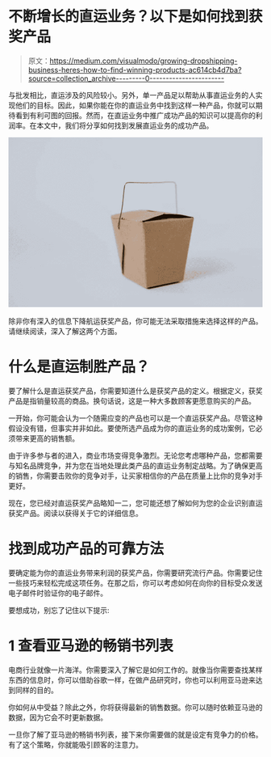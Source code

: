# 不断增长的直运业务？以下是如何找到获奖产品

> 原文：<https://medium.com/visualmodo/growing-dropshipping-business-heres-how-to-find-winning-products-ac614cb4d7ba?source=collection_archive---------0----------------------->

与批发相比，直运涉及的风险较小。另外，单一产品足以帮助从事直运业务的人实现他们的目标。因此，如果你能在你的直运业务中找到这样一种产品，你就可以期待看到有利可图的回报。然而，在直运业务中推广成功产品的知识可以提高你的利润率。在本文中，我们将分享如何找到发展直运业务的成功产品。

![](img/5d871da13724a914d8c187d9019a0da3.png)

除非你有深入的信息下降航运获奖产品，你可能无法采取措施来选择这样的产品。请继续阅读，深入了解这两个方面。

# 什么是直运制胜产品？

要了解什么是直运获奖产品，你需要知道什么是获奖产品的定义。根据定义，获奖产品是指销量较高的商品。换句话说，这是一种大多数顾客更愿意购买的产品。

一开始，你可能会认为一个随需应变的产品也可以是一个直运获奖产品。尽管这种假设没有错，但事实并非如此。要使所选产品成为你的直运业务的成功案例，它必须带来更高的销售额。

由于许多参与者的进入，商业市场变得竞争激烈。无论您考虑哪种产品，您都需要与知名品牌竞争，并为您在当地处理此类产品的直运业务制定战略。为了确保更高的销售，你需要击败你的竞争对手，让买家相信你的产品在质量上比你的竞争对手更好。

现在，您已经对直运获奖产品略知一二，您可能还想了解如何为您的企业识别直运获奖产品。阅读以获得关于它的详细信息。

# 找到成功产品的可靠方法

要确定能为你的直运业务带来利润的获奖产品，你需要研究流行产品。你需要记住一些技巧来轻松完成这项任务。在那之后，你可以考虑如何在向你的目标受众发送电子邮件时验证你的电子邮件。

要想成功，别忘了记住以下提示:

# 1 查看亚马逊的畅销书列表

电商行业就像一片海洋。你需要深入了解它是如何工作的。就像当你需要查找某样东西的信息时，你可以借助谷歌一样，在做产品研究时，你也可以利用亚马逊来达到同样的目的。

你如何从中受益？除此之外，你将获得最新的销售数据。你可以随时依赖亚马逊的数据，因为它会不时更新数据。

一旦你了解了亚马逊的畅销书列表，接下来你需要做的就是设定有竞争力的价格。有了这个策略，你就能吸引顾客的注意力。